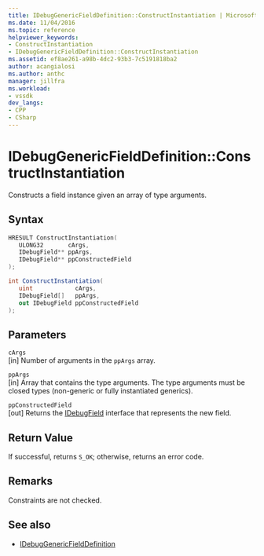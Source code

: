 ```yaml
---
title: IDebugGenericFieldDefinition::ConstructInstantiation | Microsoft Docs
ms.date: 11/04/2016
ms.topic: reference
helpviewer_keywords:
- ConstructInstantiation
- IDebugGenericFieldDefinition::ConstructInstantiation
ms.assetid: ef8ae261-a98b-4dc2-93b3-7c5191818ba2
author: acangialosi
ms.author: anthc
manager: jillfra
ms.workload:
- vssdk
dev_langs:
- CPP
- CSharp
---
```

# IDebugGenericFieldDefinition::ConstructInstantiation
Constructs a field instance given an array of type arguments.

## Syntax

```cpp
HRESULT ConstructInstantiation(
   ULONG32       cArgs,
   IDebugField** ppArgs,
   IDebugField** ppConstructedField
);
```

```csharp
int ConstructInstantiation(
   uint            cArgs,
   IDebugField[]   ppArgs,
   out IDebugField ppConstructedField
);
```

## Parameters
`cArgs`\
[in] Number of arguments in the `ppArgs` array.

`ppArgs`\
[in] Array that contains the type arguments. The type arguments must be closed types (non-generic or fully instantiated generics).

`ppConstructedField`\
[out] Returns the [IDebugField](../../../extensibility/debugger/reference/idebugfield.md) interface that represents the new field.

## Return Value
 If successful, returns `S_OK`; otherwise, returns an error code.

## Remarks
 Constraints are not checked.

## See also
- [IDebugGenericFieldDefinition](../../../extensibility/debugger/reference/idebuggenericfielddefinition.md)
